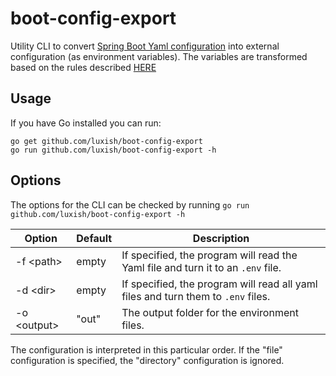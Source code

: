 # boot-config-export

Utility CLI to convert [Spring Boot Yaml configuration](https://docs.spring.io/spring-boot/docs/2.5.6/reference/htmlsingle/#features.external-config) into external configuration (as environment variables). The variables are transformed based on the rules described [HERE](https://docs.spring.io/spring-boot/docs/2.5.6/reference/htmlsingle/#features.external-config.typesafe-configuration-properties.relaxed-binding.environment-variables)

## Usage

If you have Go installed you can run:
```
go get github.com/luxish/boot-config-export
go run github.com/luxish/boot-config-export -h
```

## Options

The options for the CLI can be checked by running  `go run github.com/luxish/boot-config-export -h`

| Option      | Default | Description |
|-------------|---------|-------------|
| -f \<path>  | empty   | If specified, the program will read the Yaml file and turn it to an `.env` file.|
| -d \<dir>   | empty   | If specified, the program will read all yaml files and turn them to `.env` files.|
| -o \<output>| "out"   | The output folder for the environment files.|

The configuration is interpreted in this particular order. If the "file" configuration is specified, the "directory" configuration is ignored.
